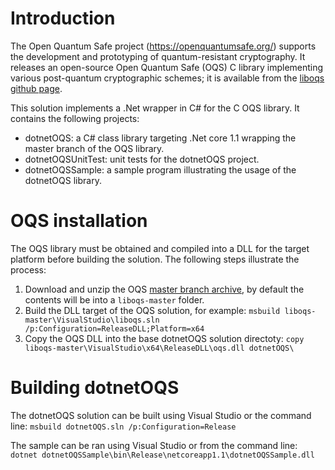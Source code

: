 # Introduction

The Open Quantum Safe project (https://openquantumsafe.org/) supports the development and prototyping of quantum-resistant cryptography. It releases an open-source Open Quantum Safe (OQS) C library implementing various post-quantum cryptographic schemes; it is available from the [liboqs github page](https://github.com/open-quantum-safe/liboqs).

This solution implements a .Net wrapper in C# for the C OQS library. It contains the following projects:
- dotnetOQS: a C# class library targeting .Net core 1.1 wrapping the master branch of the OQS library.
- dotnetOQSUnitTest: unit tests for the dotnetOQS project.
- dotnetOQSSample: a sample program illustrating the usage of the dotnetOQS library.

# OQS installation

The OQS library must be obtained and compiled into a DLL for the target platform before building the solution. The following steps illustrate the process:

1. Download and unzip the OQS [master branch archive](https://github.com/open-quantum-safe/liboqs/archive/master.zip), by default the contents will be into a `liboqs-master` folder.
2. Build the DLL target of the OQS solution, for example:
   `msbuild liboqs-master\VisualStudio\liboqs.sln /p:Configuration=ReleaseDLL;Platform=x64`
3. Copy the OQS DLL into the base dotnetOQS solution directoty:
   `copy liboqs-master\VisualStudio\x64\ReleaseDLL\oqs.dll dotnetOQS\`

# Building dotnetOQS

The dotnetOQS solution can be built using Visual Studio or the command line:
  `msbuild dotnetOQS.sln /p:Configuration=Release`

The sample can be ran using Visual Studio or from the command line:
  `dotnet dotnetOQSSample\bin\Release\netcoreapp1.1\dotnetOQSSample.dll`


